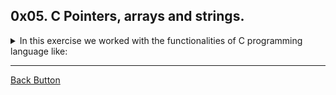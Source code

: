 ## 0x05. C Pointers, arrays and strings.

<details>
<summary>In this exercise we worked with the functionalities of C programming language like: </summary>
<br>

- Arrays
- Pointers
- Scope of variables

</details>

---

[Back Button](https://github.com/FatChicken277/holbertonschool-low_level_programming)